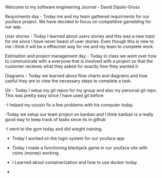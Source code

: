 
Welcome to my software engineering Journal - David Dipalo-Gross

Requirments day -
Today me and my team gathered requirments for our youface project. We have decided to focus on competitive gamebling for our app.

User stories -
Today I learned about users stories and this was a new topic for me since I have never heard of user stories. Even
though this is new to me i think it will be a effiecinet way for me and my team to complete work.

Estimation and project management day -
Today in class we went over how to communicate with a everyone that is involved with a project so that the customer
recieves what they asked for exactly how they wanted it.

Diagrams -
Today we learned about flow charts and diagrams and how useful they are to view the necessary steps to complete a task.

Git -
Today I setup my git repos for my group and also my personal git repo. This was pretty easy since I have used git before

-I helped my cousin fix a few problems with his computer today.

-Today we setup our team project on kanban and I think kanban is a really good way to keep track of tasks since its in github

-I went to the gym today and did wieght training.

- Today I worked on the login system for our youface app

- Today I made a functioning blackjack game in our youface site with coins (money) working.

- I Learned about containerization and how to use docker today.
- 

